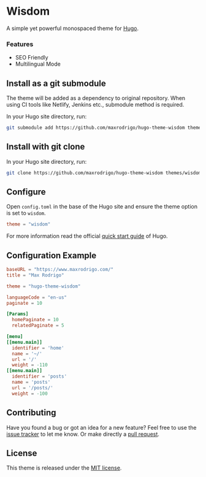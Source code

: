 # Wisdom

A simple yet powerful monospaced theme for [Hugo](https://gohugo.io/).

### Features

- SEO Friendly
- Multilingual Mode

## Install as a git submodule

The theme will be added as a dependency to original repository. When using CI tools like Netlify, Jenkins etc., submodule method is required.

In your Hugo site directory, run:

```sh
git submodule add https://github.com/maxrodrigo/hugo-theme-wisdom themes/wisdom
```

## Install with git clone

In your Hugo site directory, run:

```sh
git clone https://github.com/maxrodrigo/hugo-theme-wisdom themes/wisdom
```

## Configure

Open `config.toml` in the base of the Hugo site and ensure the theme option is set to `wisdom`.

```toml
theme = "wisdom"
```

For more information read the official [quick start guide](https://gohugo.io/getting-started/quick-start/) of Hugo.

## Configuration Example

```toml
baseURL = "https://www.maxrodrigo.com/"
title = "Max Rodrigo"

theme = "hugo-theme-wisdom"

languageCode = "en-us"
paginate = 10

[Params]
  homePaginate = 10
  relatedPaginate = 5

[menu]
[[menu.main]]
  identifier = 'home'
  name = '~/'
  url = '/'
  weight = -110
[[menu.main]]
  identifier = 'posts'
  name = 'posts'
  url = '/posts/'
  weight = -100
```


## Contributing

Have you found a bug or got an idea for a new feature? Feel free to use the [issue tracker](https://github.com/maxrodrigo/hugo-theme-wisdom/issues) to let me know. Or make directly a [pull request](https://github.com/maxrodrigo/hugo-theme-wisdom/pulls).

## License

This theme is released under the [MIT license](https://github.com/maxrodrigo/hugo-theme-wisdom/blob/master/LICENSE).
